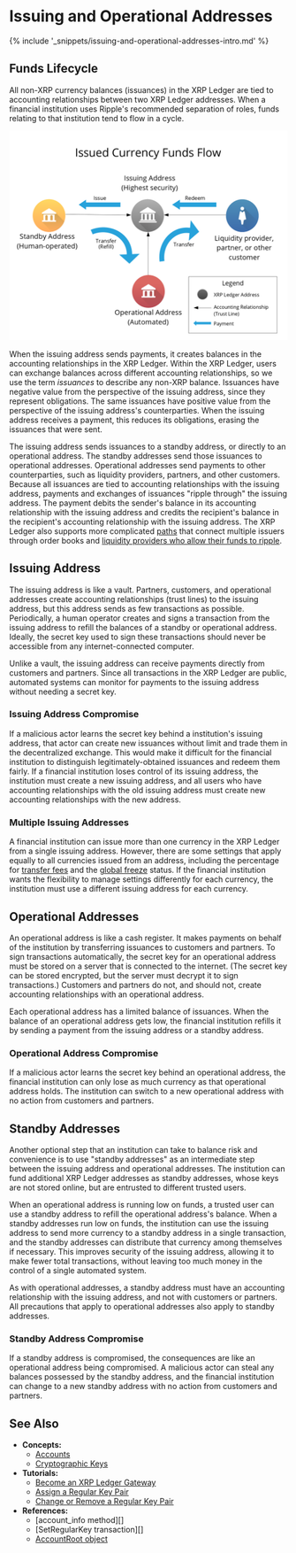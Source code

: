 # Issuing and Operational Addresses

{% include '_snippets/issuing-and-operational-addresses-intro.md' %}
<!--{#_ #}-->

## Funds Lifecycle

All non-XRP currency balances (issuances) in the XRP Ledger are tied to accounting relationships between two XRP Ledger addresses. When a financial institution uses Ripple's recommended separation of roles, funds relating to that institution tend to flow in a cycle.

[![Diagram: Funds flow from the issuing address to standby addresses, to operational addresses, to customer and partner addresses, and finally back to the issuing address.](img/funds_flow_diagram.png)](img/funds_flow_diagram.png)

When the issuing address sends payments, it creates balances in the accounting relationships in the XRP Ledger. Within the XRP Ledger, users can exchange balances across different accounting relationships, so we use the term _issuances_ to describe any non-XRP balance. Issuances have negative value from the perspective of the issuing address, since they represent obligations. The same issuances have positive value from the perspective of the issuing address's counterparties. When the issuing address receives a payment, this reduces its obligations, erasing the issuances that were sent.

The issuing address sends issuances to a standby address, or directly to an operational address. The standby addresses send those issuances to operational addresses. Operational addresses send payments to other counterparties, such as liquidity providers, partners, and other customers. Because all issuances are tied to accounting relationships with the issuing address, payments and exchanges of issuances "ripple through" the issuing address. The payment debits the sender's balance in its accounting relationship with the issuing address and credits the recipient's balance in the recipient's accounting relationship with the issuing address. The XRP Ledger also supports more complicated [paths](paths.html) that connect multiple issuers through order books and [liquidity providers who allow their funds to ripple](rippling.html).

## Issuing Address

The issuing address is like a vault. Partners, customers, and operational addresses create accounting relationships (trust lines) to the issuing address, but this address sends as few transactions as possible. Periodically, a human operator creates and signs a transaction from the issuing address to refill the balances of a standby or operational address. Ideally, the secret key used to sign these transactions should never be accessible from any internet-connected computer.

Unlike a vault, the issuing address can receive payments directly from customers and partners. Since all transactions in the XRP Ledger are public, automated systems can monitor for payments to the issuing address without needing a secret key.

### Issuing Address Compromise

If a malicious actor learns the secret key behind a institution's issuing address, that actor can create new issuances without limit and trade them in the decentralized exchange. This would make it difficult for the financial institution to distinguish legitimately-obtained issuances and redeem them fairly. If a financial institution loses control of its issuing address, the institution must create a new issuing address, and all users who have accounting relationships with the old issuing address must create new accounting relationships with the new address.

### Multiple Issuing Addresses

A financial institution can issue more than one currency in the XRP Ledger from a single issuing address. However, there are some settings that apply equally to all currencies issued from an address, including the percentage for [transfer fees](transfer-fees.html) and the [global freeze](freezes.html) status. If the financial institution wants the flexibility to manage settings differently for each currency, the institution must use a different issuing address for each currency.


## Operational Addresses

An operational address is like a cash register. It makes payments on behalf of the institution by transferring issuances to customers and partners. To sign transactions automatically, the secret key for an operational address must be stored on a server that is connected to the internet. (The secret key can be stored encrypted, but the server must decrypt it to sign transactions.) Customers and partners do not, and should not, create accounting relationships with an operational address.

Each operational address has a limited balance of issuances. When the balance of an operational address gets low, the financial institution refills it by sending a payment from the issuing address or a standby address.

### Operational Address Compromise

If a malicious actor learns the secret key behind an operational address, the financial institution can only lose as much currency as that operational address holds. The institution can switch to a new operational address with no action from customers and partners.


## Standby Addresses

Another optional step that an institution can take to balance risk and convenience is to use "standby addresses" as an intermediate step between the issuing address and operational addresses. The institution can fund additional XRP Ledger addresses as standby addresses, whose keys are not stored online, but are entrusted to different trusted users.

When an operational address is running low on funds, a trusted user can use a standby address to refill the operational address's balance. When a standby addresses run low on funds, the institution can use the issuing address to send more currency to a standby address in a single transaction, and the standby addresses can distribute that currency among themselves if necessary. This improves security of the issuing address, allowing it to make fewer total transactions, without leaving too much money in the control of a single automated system.

As with operational addresses, a standby address must have an accounting relationship with the issuing address, and not with customers or partners. All precautions that apply to operational addresses also apply to standby addresses.

### Standby Address Compromise

If a standby address is compromised, the consequences are like an operational address being compromised. A malicious actor can steal any balances possessed by the standby address, and the financial institution can change to a new standby address with no action from customers and partners.

## See Also

- **Concepts:**
    - [Accounts](accounts.html)
    - [Cryptographic Keys](cryptographic-keys.html)
- **Tutorials:**
    - [Become an XRP Ledger Gateway](become-an-xrp-ledger-gateway.html)
    - [Assign a Regular Key Pair](assign-a-regular-key-pair.html)
    - [Change or Remove a Regular Key Pair](change-or-remove-a-regular-key-pair.html)
- **References:**
    - [account_info method][]
    - [SetRegularKey transaction][]
    - [AccountRoot object](accountroot.html)
